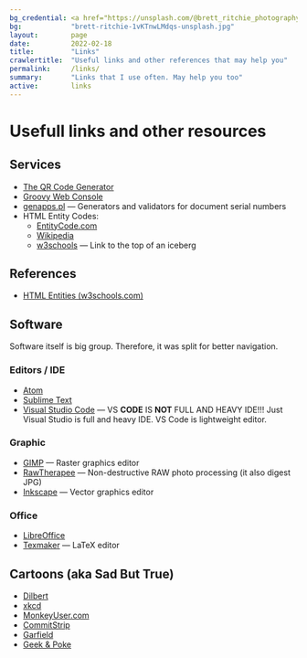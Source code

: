 ```yaml
---
bg_credential: <a href="https://unsplash.com/@brett_ritchie_photography?utm_source=unsplash&utm_medium=referral&utm_content=creditCopyText">Brett Ritchie</a> on <a href="https://unsplash.com/?utm_source=unsplash&utm_medium=referral&utm_content=creditCopyText">Unsplash</a>
bg:            "brett-ritchie-1vKTnwLMdqs-unsplash.jpg"
layout:        page
date:          2022-02-18
title:         "Links"
crawlertitle:  "Useful links and other references that may help you"
permalink:     /links/
summary:       "Links that I use often. May help you too"
active:        links
---
```


# Usefull links and other resources

## Services

- [The QR Code Generator](https://www.the-qrcode-generator.com/)
- [Groovy Web Console](https://groovyconsole.appspot.com/)
- [genapps.pl](http://genapps.pl/) &mdash; Generators and validators for document serial numbers
- HTML Entity Codes:
  - [EntityCode.com](https://entitycode.com/)
  - [Wikipedia](https://en.wikipedia.org/wiki/List_of_XML_and_HTML_character_entity_references#Character_entity_references_in_HTML)
  - [w3schools](https://www.w3schools.com/charsets/ref_html_utf8.asp) &mdash; Link to the top of an iceberg

## References

- [HTML Entities (w3schools.com)](https://www.w3schools.com/html/html_entities.asp)

## Software

Software itself is big group. Therefore, it was split for better navigation.

### Editors / IDE

- [Atom](https://atom.io/)
- [Sublime Text](http://www.sublimetext.com/)
- [Visual Studio Code](https://code.visualstudio.com/) &mdash; VS **CODE** IS **NOT** FULL AND HEAVY IDE!!! Just Visual Studio is full and heavy IDE. VS Code is lightweight editor.

### Graphic

- [GIMP](https://www.gimp.org/) &mdash; Raster graphics editor
- [RawTherapee](https://rawtherapee.com/) &mdash; Non-destructive RAW photo processing (it also digest JPG)
- [Inkscape](https://inkscape.org) &mdash; Vector graphics editor

### Office

- [LibreOffice](https://www.libreoffice.org/)
- [Texmaker](https://www.xm1math.net/texmaker/) &mdash; LaTeX editor

## Cartoons (aka Sad But True)

- [Dilbert](https://dilbert.com)
- [xkcd](https://xkcd.com)
- [MonkeyUser.com](https://www.monkeyuser.com)
- [CommitStrip](https://www.commitstrip.com)
- [Garfield](https://www.gocomics.com/garfield)
- [Geek & Poke](https://geek-and-poke.com)
